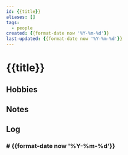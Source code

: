 ```yaml
---
id: {{title}}
aliases: []
tags:
  - people
created: {{format-date now '%Y-%m-%d'}}
last-updated: {{format-date now '%Y-%m-%d'}}
---
```


# {{title}}

## Hobbies

## Notes

## Log

### # {{format-date now '%Y-%m-%d'}}


